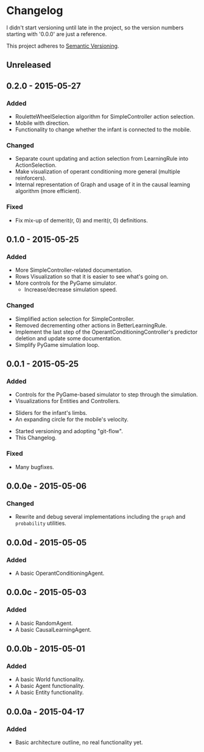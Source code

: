 # Changelog

I didn't start versioning until late in the project, so the version numbers
starting with '0.0.0' are just a reference.

This project adheres to [Semantic Versioning](http://semver.org/).

## Unreleased

## 0.2.0 - 2015-05-27
### Added
- RouletteWheelSelection algorithm for SimpleController action selection.
- Mobile with direction.
- Functionality to change whether the infant is connected to the mobile.

### Changed
- Separate count updating and action selection from LearningRule into ActionSelection.
- Make visualization of operant conditioning more general (multiple reinforcers).
- Internal representation of Graph and usage of it in the causal learning algorithm (more efficient).

### Fixed
- Fix mix-up of demerit(r, 0) and merit(r, 0) definitions.

## 0.1.0 - 2015-05-25
### Added
- More SimpleController-related documentation.
- Rows Visualization so that it is easier to see what's going on.
- More controls for the PyGame simulator.
  + Increase/decrease simulation speed.

### Changed
- Simplified action selection for SimpleController.
- Removed decrementing other actions in BetterLearningRule.
- Implement the last step of the OperantConditioningController's predictor deletion and update some documentation.
- Simplify PyGame simulation loop.

## 0.0.1 - 2015-05-25
### Added
- Controls for the PyGame-based simulator to step through the simulation.
- Visualizations for Entities and Controllers.
 + Sliders for the infant's limbs.
 + An expanding circle for the mobile's velocity.
- Started versioning and adopting "git-flow".
- This Changelog.

### Fixed
- Many bugfixes.

## 0.0.0e - 2015-05-06
### Changed
- Rewrite and debug several implementations including the `graph` and `probability` utilities.

## 0.0.0d - 2015-05-05
### Added
- A basic OperantConditioningAgent.

## 0.0.0c - 2015-05-03
### Added
- A basic RandomAgent.
- A basic CausalLearningAgent.

## 0.0.0b - 2015-05-01
### Added
- A basic World functionality.
- A basic Agent functionality.
- A basic Entity functionality.

## 0.0.0a - 2015-04-17
### Added
- Basic architecture outline, no real functionality yet.
